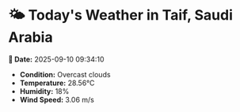 # 🌤️ Today's Weather in Taif, Saudi Arabia

**📅 Date:** 2025-09-10 09:34:10

- **Condition:** Overcast clouds
- **Temperature:** 28.56°C
- **Humidity:** 18%
- **Wind Speed:** 3.06 m/s
